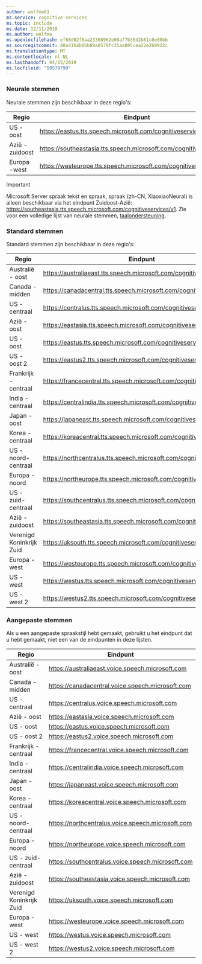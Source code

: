 ```yaml
---
author: wolfma61
ms.service: cognitive-services
ms.topic: include
ms.date: 12/11/2018
ms.author: wolfma
ms.openlocfilehash: ef68d02f6aa23368962e08af7b35d2b81c0e80bb
ms.sourcegitcommit: 48a41b4b0bb89a8579fc35aa805cea22e2b9922c
ms.translationtype: MT
ms.contentlocale: nl-NL
ms.lasthandoff: 04/15/2019
ms.locfileid: "59579799"
---
```

### <a name="neural-voices"></a>Neurale stemmen

Neurale stemmen zijn beschikbaar in deze regio's:

| Regio | Eindpunt |
|--------|----------|
| US - oost | https://eastus.tts.speech.microsoft.com/cognitiveservices/v1 |
| Azië - zuidoost | https://southeastasia.tts.speech.microsoft.com/cognitiveservices/v1 |
| Europa -west | https://westeurope.tts.speech.microsoft.com/cognitiveservices/v1 |

> [!IMPORTANT]
> Microsoft Server spraak tekst en spraak, spraak (zh-CN, XiaoxiaoNeural) is alleen beschikbaar via het eindpunt Zuidoost-Azië: https://southeastasia.tts.speech.microsoft.com/cognitiveservices/v1. Zie voor een volledige lijst van neurale stemmen, [taalondersteuning](../articles/cognitive-services/speech-service/language-support.md).

### <a name="standard-voices"></a>Standard stemmen

Standard stemmen zijn beschikbaar in deze regio's:

| Regio | Eindpunt |
|--------|----------|
| Australië - oost | https://australiaeast.tts.speech.microsoft.com/cognitiveservices/v1 |
| Canada - midden | https://canadacentral.tts.speech.microsoft.com/cognitiveservices/v1 |
| US - centraal | https://centralus.tts.speech.microsoft.com/cognitiveservices/v1 |
| Azië - oost | https://eastasia.tts.speech.microsoft.com/cognitiveservices/v1 |
| US - oost | https://eastus.tts.speech.microsoft.com/cognitiveservices/v1 |
| US - oost 2 | https://eastus2.tts.speech.microsoft.com/cognitiveservices/v1 |
| Frankrijk - centraal | https://francecentral.tts.speech.microsoft.com/cognitiveservices/v1 |
| India - centraal | https://centralindia.tts.speech.microsoft.com/cognitiveservices/v1 |
| Japan - oost | https://japaneast.tts.speech.microsoft.com/cognitiveservices/v1 |
| Korea - centraal | https://koreacentral.tts.speech.microsoft.com/cognitiveservices/v1 |
| US - noord-centraal | https://northcentralus.tts.speech.microsoft.com/cognitiveservices/v1 |
| Europa - noord | https://northeurope.tts.speech.microsoft.com/cognitiveservices/v1 |
| US - zuid-centraal | https://southcentralus.tts.speech.microsoft.com/cognitiveservices/v1 |
| Azië - zuidoost | https://southeastasia.tts.speech.microsoft.com/cognitiveservices/v1 |
| Verenigd Koninkrijk Zuid | https://uksouth.tts.speech.microsoft.com/cognitiveservices/v1 |
| Europa -west | https://westeurope.tts.speech.microsoft.com/cognitiveservices/v1 |
| US - west | https://westus.tts.speech.microsoft.com/cognitiveservices/v1 |
| US - west 2 | https://westus2.tts.speech.microsoft.com/cognitiveservices/v1 |

### <a name="custom-voices"></a>Aangepaste stemmen

Als u een aangepaste spraakstijl hebt gemaakt, gebruikt u het eindpunt dat u hebt gemaakt, niet een van de eindpunten in deze lijsten.

| Regio | Eindpunt |
|--------|----------|
| Australië - oost | https://australiaeast.voice.speech.microsoft.com |
| Canada - midden | https://canadacentral.voice.speech.microsoft.com |
| US - centraal | https://centralus.voice.speech.microsoft.com |
| Azië - oost | https://eastasia.voice.speech.microsoft.com |
| US - oost | https://eastus.voice.speech.microsoft.com |
| US - oost 2 | https://eastus2.voice.speech.microsoft.com |
| Frankrijk - centraal | https://francecentral.voice.speech.microsoft.com |
| India - centraal | https://centralindia.voice.speech.microsoft.com |
| Japan - oost | https://japaneast.voice.speech.microsoft.com |
| Korea - centraal | https://koreacentral.voice.speech.microsoft.com |
| US - noord-centraal | https://northcentralus.voice.speech.microsoft.com |
| Europa - noord | https://northeurope.voice.speech.microsoft.com |
| US - zuid-centraal | https://southcentralus.voice.speech.microsoft.com |
| Azië - zuidoost | https://southeastasia.voice.speech.microsoft.com |
| Verenigd Koninkrijk Zuid | https://uksouth.voice.speech.microsoft.com |
| Europa -west | https://westeurope.voice.speech.microsoft.com |
| US - west | https://westus.voice.speech.microsoft.com |
| US - west 2 | https://westus2.voice.speech.microsoft.com |
